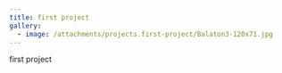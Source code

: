 ```yaml
---
title: first project
gallery:
  - image: /attachments/projects.first-project/Balaton3-120x71.jpg
---
```

first project